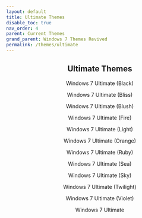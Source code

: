 ```yaml
---
layout: default
title: Ultimate Themes
disable_toc: true
nav_order: 4
parent: Current Themes
grand_parent: Windows 7 Themes Revived
permalink: /themes/ultimate
---
```


<h2 align="center">Ultimate Themes</h2>
<p align="center">Windows 7 Ultimate (Black)</p>
<p align="center">Windows 7 Ultimate (Bliss)</p>
<p align="center">Windows 7 Ultimate (Blush)</p>
<p align="center">Windows 7 Ultimate (Fire)</p>
<p align="center">Windows 7 Ultimate (Light)</p>
<p align="center">Windows 7 Ultimate (Orange)</p>
<p align="center">Windows 7 Ultimate (Ruby)</p>
<p align="center">Windows 7 Ultimate (Sea)</p>
<p align="center">Windows 7 Ultimate (Sky)</p>
<p align="center">Windows 7 Ultimate (Twilight)</p>
<p align="center">Windows 7 Ultimate (Violet)</p>
<p align="center">Windows 7 Ultimate</p>
